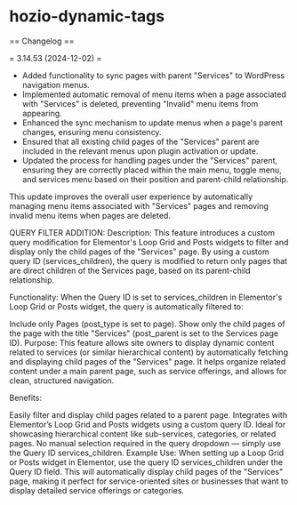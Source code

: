 ﻿# hozio-dynamic-tags

== Changelog ==

= 3.14.53 (2024-12-02) =
* Added functionality to sync pages with parent "Services" to WordPress navigation menus.
* Implemented automatic removal of menu items when a page associated with "Services" is deleted, preventing "Invalid" menu items from appearing.
* Enhanced the sync mechanism to update menus when a page's parent changes, ensuring menu consistency.
* Ensured that all existing child pages of the "Services" parent are included in the relevant menus upon plugin activation or update.
* Updated the process for handling pages under the "Services" parent, ensuring they are correctly placed within the main menu, toggle menu, and services menu based on their position and parent-child relationship.

This update improves the overall user experience by automatically managing menu items associated with "Services" pages and removing invalid menu items when pages are deleted.



QUERY FILTER ADDITION:
Description:
This feature introduces a custom query modification for Elementor's Loop Grid and Posts widgets to filter and display only the child pages of the "Services" page. By using a custom query ID (services_children), the query is modified to return only pages that are direct children of the Services page, based on its parent-child relationship.

Functionality:
When the Query ID is set to services_children in Elementor's Loop Grid or Posts widget, the query is automatically filtered to:

Include only Pages (post_type is set to page).
Show only the child pages of the page with the title "Services" (post_parent is set to the Services page ID).
Purpose:
This feature allows site owners to display dynamic content related to services (or similar hierarchical content) by automatically fetching and displaying child pages of the "Services" page. It helps organize related content under a main parent page, such as service offerings, and allows for clean, structured navigation.

Benefits:

Easily filter and display child pages related to a parent page.
Integrates with Elementor’s Loop Grid and Posts widgets using a custom query ID.
Ideal for showcasing hierarchical content like sub-services, categories, or related pages.
No manual selection required in the query dropdown — simply use the Query ID services_children.
Example Use:
When setting up a Loop Grid or Posts widget in Elementor, use the query ID services_children under the Query ID field. This will automatically display child pages of the "Services" page, making it perfect for service-oriented sites or businesses that want to display detailed service offerings or categories.
